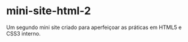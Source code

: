 # mini-site-html-2
Um segundo mini site criado para aperfeiçoar as práticas em HTML5 e CSS3 interno.
